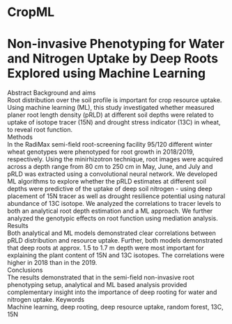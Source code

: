 # CropML
# Non-invasive Phenotyping for Water and Nitrogen Uptake by Deep Roots Explored using Machine Learning
Abstract 
Background and aims\
Root distribution over the soil profile is important for crop resource uptake. Using machine learning (ML), this study investigated whether measured planer root length density (pRLD) at different soil depths were related to uptake of isotope tracer (15N) and drought stress indicator (13C) in wheat, to reveal root function.\
Methods\
In the RadiMax semi-field root-screening facility 95/120 different winter wheat genotypes were phenotyped for root growth in 2018/2019, respectively. Using the minirhizotron technique, root images were acquired across a depth range from 80 cm to 250 cm in May, June, and July and pRLD was extracted using a convolutional neural network. We developed ML algorithms to explore whether the pRLD estimates at different soil depths were predictive of the uptake of deep soil nitrogen - using deep placement of 15N tracer as well as drought resilience potential using natural abundance of 13C isotope. We analyzed the correlations to tracer levels to both an analytical root depth estimation and a ML approach. We further analyzed the genotypic effects on root function using mediation analysis.\
Results\
Both analytical and ML models demonstrated clear correlations between pRLD distribution and resource uptake. Further, both models demonstrated that deep roots at approx. 1.5 to 1.7 m depth were most important for explaining the plant content of 15N and 13C isotopes. The correlations were higher in 2018 than in the 2019. \
Conclusions\
The results demonstrated that in the semi-field non-invasive root phenotyping setup, analytical and ML based analysis provided complementary insight into the importance of deep rooting for water and nitrogen uptake.
Keywords\
Machine learning, deep rooting, deep resource uptake, random forest, 13C, 15N


